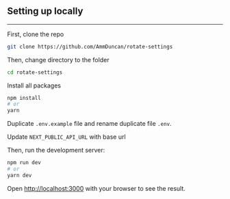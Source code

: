 
## Setting up locally

---

First, clone the repo
```bash
git clone https://github.com/AmmDuncan/rotate-settings
```


Then, change directory to the folder
```bash
cd rotate-settings
```

Install all packages
```bash
npm install
# or
yarn
```

Duplicate `.env.example` file and rename duplicate file `.env`.

Update `NEXT_PUBLIC_API_URL` with base url



Then, run the development server:

```bash
npm run dev
# or
yarn dev
```

Open [http://localhost:3000](http://localhost:3000) with your browser to see the result.
